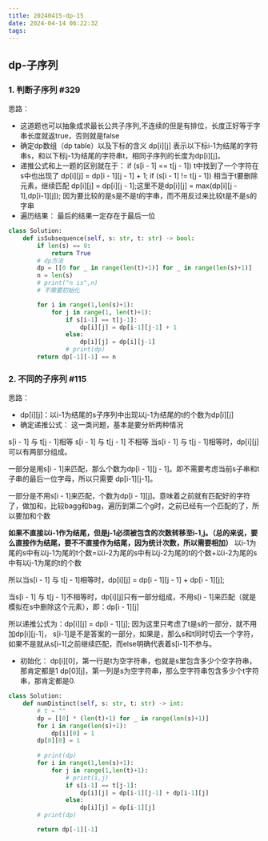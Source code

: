 ```yaml
---
title: 20240415-dp-15
date: 2024-04-14 06:22:32
tags:
---
```



## dp-子序列

### 1. 判断子序列 #329

思路：
- 这道题也可以抽象成求最长公共子序列,不连续的但是有排位，长度正好等于字串长度就返true，否则就是false
- 确定dp数组（dp table）以及下标的含义
dp[i][j] 表示以下标i-1为结尾的字符串s，和以下标j-1为结尾的字符串t，相同子序列的长度为dp[i][j]。
- 递推公式和上一题的区别就在于：
if (s[i - 1] == t[j - 1])
t中找到了一个字符在s中也出现了 dp[i][j] = dp[i - 1][j - 1] + 1;
if (s[i - 1] != t[j - 1])
相当于t要删除元素，继续匹配 dp[i][j] = dp[i][j - 1];这里不是dp[i][j] = max(dp[i][j - 1],dp[i-1][j]);
因为要比较的是s是不是t的字串，而不用反过来比较t是不是s的字串
- 遍历结果： 最后的结果一定存在于最后一位

```python
class Solution:
    def isSubsequence(self, s: str, t: str) -> bool:
        if len(s) == 0:
            return True
        # dp方法
        dp = [[0 for _ in range(len(t)+1)] for _ in range(len(s)+1)]
        n = len(s)
        # print("n is",n)
        # 不需要初始化

        for i in range(1,len(s)+1):
            for j in range(1, len(t)+1):
                if s[i-1] == t[j-1]:
                    dp[i][j] = dp[i-1][j-1] + 1
                else:
                    dp[i][j] = dp[i][j-1]
                # print(dp)
        return dp[-1][-1] == n
```

### 2. 不同的子序列 #115


思路：
- dp[i][j]：以i-1为结尾的s子序列中出现以j-1为结尾的t的个数为dp[i][j]
- 确定递推公式：
这一类问题，基本是要分析两种情况

s[i - 1] 与 t[j - 1]相等
s[i - 1] 与 t[j - 1] 不相等
当s[i - 1] 与 t[j - 1]相等时，dp[i][j]可以有两部分组成。

一部分是用s[i - 1]来匹配，那么个数为dp[i - 1][j - 1]。即不需要考虑当前s子串和t子串的最后一位字母，所以只需要 dp[i-1][j-1]。

一部分是不用s[i - 1]来匹配，个数为dp[i - 1][j]。意味着之前就有匹配好的字符了，做加和，比较bagg和bag，遍历到第二个g时，之前已经有一个匹配的了，所以要加和个数

**如果不直接以i-1作为结尾，但是j-1必须被包含的次数转移至i-1,j。（总的来说，要么直接作为结尾，要不不直接作为结尾，因为统计次数，所以需要相加）**
以i-1为尾的s中有以j-1为尾的t个数=以i-2为尾的s中有以j-2为尾的t的个数+以i-2为尾的s中有以j-1为尾的t的个数

所以当s[i - 1] 与 t[j - 1]相等时，dp[i][j] = dp[i - 1][j - 1] + dp[i - 1][j];

当s[i - 1] 与 t[j - 1]不相等时，dp[i][j]只有一部分组成，不用s[i - 1]来匹配（就是模拟在s中删除这个元素），即：dp[i - 1][j]

所以递推公式为：dp[i][j] = dp[i - 1][j];
因为这里只考虑了t是s的一部分，就不用加dp[i][j-1]， s[i-1]是不是答案的一部分，如果是，那么s和t同时切去一个字符，如果不是就从s[i-1[之前继续匹配，而else明确代表着s[i-1]不参与。

- 初始化：
dp[i][0]，第一行是t为空字符串，也就是s里包含多少个空字符串，那肯定都是1
dp[0][j]，第一列是s为空字符串，那么空字符串包含多少个t字符串，那肯定都是0.

```python
class Solution:
    def numDistinct(self, s: str, t: str) -> int:
        # t = ""
        dp = [[0] * (len(t)+1) for _ in range(len(s)+1)]
        for i in range(len(s)+1):
            dp[i][0] = 1
        dp[0][0] = 1
        
        # print(dp)
        for i in range(1,len(s)+1):
            for j in range(1,len(t)+1):
                # print(i,j)
                if s[i-1] == t[j-1]:
                    dp[i][j] = dp[i-1][j-1] + dp[i-1][j]
                else:
                    dp[i][j] = dp[i-1][j]
        # print(dp)

        return dp[-1][-1]
```